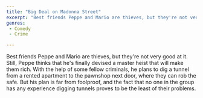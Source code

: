 ```yaml
---
title: "Big Deal on Madonna Street"
excerpt: "Best friends Peppe and Mario are thieves, but they're not very good at it. Still, Peppe thinks that he's finally devised a master heist that will make t..."
genres: 
 - Comedy
 - Crime

---
```


Best friends Peppe and Mario are thieves, but they're not very good at it. Still, Peppe thinks that he's finally devised a master heist that will make them rich. With the help of some fellow criminals, he plans to dig a tunnel from a rented apartment to the pawnshop next door, where they can rob the safe. But his plan is far from foolproof, and the fact that no one in the group has any experience digging tunnels proves to be the least of their problems.
